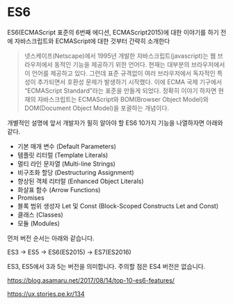 # ES6

ES6(ECMAScript 표준의 6번째 에디션, ECMAScript2015)에 대한 이야기를 하기 전에 자바스크립트와 ECMAScript에 대한 것부터 간략히 소개한다

> 넷스케이프(Netscape)에서 1995년 개발한 자바스크립트(javascript)는 웹 브라우저에서 동적인 기능을 제공하기 위한 언어다. 현재는 대부분의 브라우저에서 이 언어를 제공하고 있다. 그런데 표준 규격없이 여러 브라우저에서 독자적인 특성이 추가되면서 호환성 문제가 발생하기 시작했다. 이에 ECMA 국제 기구에서 “ECMAScript Standard”라는 표준을 만들게 되었다. 정확히 이야기 하자면 현재의 자바스크립트는 ECMAScript와 BOM(Browser Object Model)와 DOM(Document Object Model)을 포괄하는 개념이다.

개별적인 설명에 앞서 개발자가 필히 알아야 할 ES6 10가지 기능을 나열하자면 아래와 같다.

- 기본 매개 변수 (Default Parameters)
- 템플릿 리터럴 (Template Literals)
- 멀티 라인 문자열 (Multi-line Strings)
- 비구조화 할당 (Destructuring Assignment)
- 향상된 객체 리터럴 (Enhanced Object Literals)
- 화살표 함수 (Arrow Functions)
- Promises
- 블록 범위 생성자 Let 및 Const (Block-Scoped Constructs Let and Const)
- 클래스 (Classes)
- 모듈 (Modules)




먼저 버전 순서는 아래와 같습니다.

ES3 -> ES5 -> ES6(ES2015) -> ES7(ES2016)

ES3, ES5에서 3과 5는 버전을 의미합니다.
주의할 점은 ES4 버전은 없습니다.





https://blog.asamaru.net/2017/08/14/top-10-es6-features/

https://ux.stories.pe.kr/134
